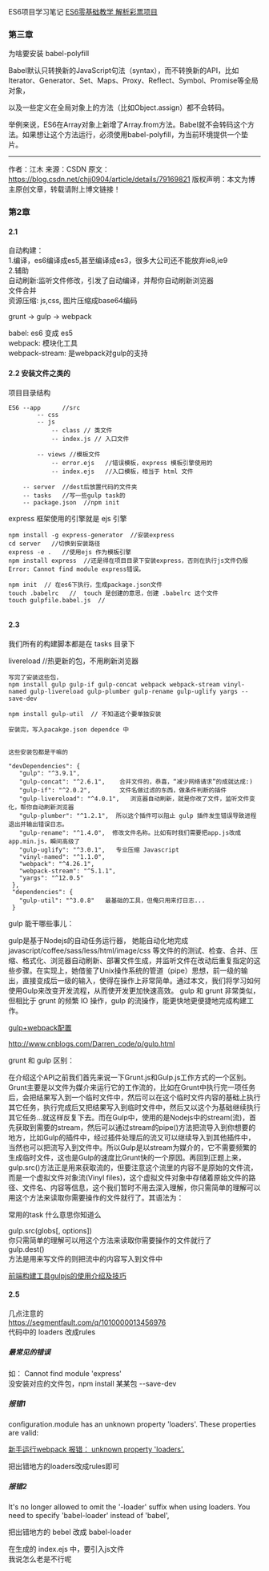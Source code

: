 ES6项目学习笔记
[ES6零基础教学 解析彩票项目](https://coding.imooc.com/class/98.html)   


### 第三章

为啥要安装 babel-polyfill 

Babel默认只转换新的JavaScript句法（syntax），而不转换新的API，比如Iterator、Generator、Set、Maps、Proxy、Reflect、Symbol、Promise等全局对象，

以及一些定义在全局对象上的方法（比如Object.assign）都不会转码。

举例来说，ES6在Array对象上新增了Array.from方法。Babel就不会转码这个方法。如果想让这个方法运行，必须使用babel-polyfill，为当前环境提供一个垫片。


--------------------- 
作者：江木 
来源：CSDN 
原文：https://blog.csdn.net/chjj0904/article/details/79169821 
版权声明：本文为博主原创文章，转载请附上博文链接！




### 第2章

#### 2.1  
自动构建：   
1.编译，es6编译成es5,甚至编译成es3，很多大公司还不能放弃ie8,ie9  
2.辅助  
	自动刷新:监听文件修改，引发了自动编译，并帮你自动刷新浏览器  
	文件合并   
	资源压缩: js,css, 图片压缩成base64编码  
	

grunt -> gulp -> webpack

babel: es6 变成 es5  
webpack: 模块化工具  
webpack-stream: 是webpack对gulp的支持  
	
	
#### 2.2 安装文件之类的

项目目录结构   

```
ES6 --app      //src      
		-- css
		-- js  
			-- class // 类文件
			-- index.js // 入口文件

		-- views //模板文件
			-- error.ejs   //错误模板，express 模板引擎使用的
			-- index.ejs   //入口模板，相当于 html 文件
		
    -- server  //dest后放置代码的文件夹  
    -- tasks   //写一些gulp task的
    -- package.json  //npm init 
```


express 框架使用的引擎就是 ejs 引擎


``` 
npm install -g express-generator  //安装express
cd server   //切换到安装路径
express -e .   //使用ejs 作为模板引擎
npm install express  //还是得在项目目录下安装express，否则在执行js文件仍报Error: Cannot find module express错误。

npm init  // 在es6下执行，生成package.json文件
touch .babelrc   //  touch 是创建的意思，创建 .babelrc 这个文件
touch gulpfile.babel.js  //
 
```
 
####  2.3
 我们所有的构建脚本都是在 tasks 目录下
 
 livereload  //热更新的包，不用刷新浏览器
 
 ```
 写完了安装这些包，
npm install gulp gulp-if gulp-concat webpack webpack-stream vinyl-named gulp-livereload gulp-plumber gulp-rename gulp-uglify yargs --save-dev
 
npm install gulp-util  // 不知道这个要单独安装
 
 安装完，写入pacakge.json dependce 中


 这些安装包都是干嘛的
 
 "devDependencies": {
    "gulp": "^3.9.1",       
    "gulp-concat": "^2.6.1",    合并文件的，恭喜，“减少网络请求”的成就达成:)
    "gulp-if": "^2.0.2",        文件名做过滤的东西，做条件判断的插件
    "gulp-livereload": "^4.0.1",   浏览器自动刷新，就是你改了文件，监听文件变化，帮你自动刷新浏览器
    "gulp-plumber": "^1.2.1",  所以这个插件可以阻止 gulp 插件发生错误导致进程退出并输出错误日志。
    "gulp-rename": "^1.4.0",  修改文件名称。比如有时我们需要把app.js改成app.min.js，瞬间高级了
    "gulp-uglify": "^3.0.1",   专业压缩 Javascript
    "vinyl-named": "^1.1.0",
    "webpack": "^4.26.1",
    "webpack-stream": "^5.1.1",
    "yargs": "^12.0.5"
  },
  "dependencies": {
    "gulp-util": "^3.0.8"   最基础的工具，但俺只用来打日志...
  }
 ```
 



gulp 能干哪些事儿：

gulp是基于Nodejs的自动任务运行器， 她能自动化地完成 javascript/coffee/sass/less/html/image/css 等文件的的测试、检查、合并、压缩、格式化、浏览器自动刷新、部署文件生成，并监听文件在改动后重复指定的这些步骤。在实现上，她借鉴了Unix操作系统的管道（pipe）思想，前一级的输出，直接变成后一级的输入，使得在操作上非常简单。通过本文，我们将学习如何使用Gulp来改变开发流程，从而使开发更加快速高效。
gulp 和 grunt 非常类似，但相比于 grunt 的频繁 IO 操作，gulp 的流操作，能更快地更便捷地完成构建工作。


[gulp+webpack配置](https://www.jianshu.com/p/2549c793bb27)
   
 
http://www.cnblogs.com/Darren_code/p/gulp.html
 
 grunt 和 gulp 区别：
 
 在介绍这个API之前我们首先来说一下Grunt.js和Gulp.js工作方式的一个区别。Grunt主要是以文件为媒介来运行它的工作流的，比如在Grunt中执行完一项任务后，会把结果写入到一个临时文件中，然后可以在这个临时文件内容的基础上执行其它任务，执行完成后又把结果写入到临时文件中，然后又以这个为基础继续执行其它任务...就这样反复下去。而在Gulp中，使用的是Nodejs中的stream(流)，首先获取到需要的stream，然后可以通过stream的pipe()方法把流导入到你想要的地方，比如Gulp的插件中，经过插件处理后的流又可以继续导入到其他插件中，当然也可以把流写入到文件中。所以Gulp是以stream为媒介的，它不需要频繁的生成临时文件，这也是Gulp的速度比Grunt快的一个原因。再回到正题上来，gulp.src()方法正是用来获取流的，但要注意这个流里的内容不是原始的文件流，而是一个虚拟文件对象流(Vinyl files)，这个虚拟文件对象中存储着原始文件的路径、文件名、内容等信息，这个我们暂时不用去深入理解，你只需简单的理解可以用这个方法来读取你需要操作的文件就行了。其语法为：


常用的task 什么意思你知道么


gulp.src(globs[, options])  
你只需简单的理解可以用这个方法来读取你需要操作的文件就行了  
gulp.dest()   
方法是用来写文件的则把流中的内容写入到文件中  



 [前端构建工具gulpjs的使用介绍及技巧](https://www.cnblogs.com/2050/p/4198792.html)
 
 
 
 
 
 
#### 2.5   
几点注意的     
https://segmentfault.com/q/1010000013456976  
代码中的 loaders 改成rules

 
##### 最常见的错误
如：
Cannot find module 'express'  
没安装对应的文件包，npm install  某某包   --save-dev 


##### 报错1
configuration.module has an unknown property 'loaders'. These properties are valid:

[新手运行webpack 报错： unknown property 'loaders'.](https://segmentfault.com/q/1010000013456976)


把出错地方的loaders改成rules即可

##### 报错2
It's no longer allowed to omit the '-loader' suffix when using loaders.
     You need to specify 'babel-loader' instead of 'babel',


    
把出错地方的 bebel 改成 babel-loader
 
 
 
 在生成的 index.ejs 中，要引入js文件  
 我说怎么老是不行呢
 
 
 
 
 
 
 
 
 
 
 
 
 
 
 
 
 
 
 
 
 
 
 
 
 
 
 